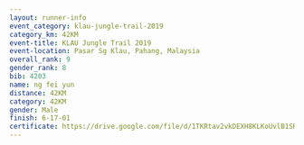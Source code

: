 ```yaml
---
layout: runner-info 
event_category: klau-jungle-trail-2019 
category_km: 42KM 
event-title: KLAU Jungle Trail 2019 
event-location: Pasar Sg Klau, Pahang, Malaysia 
overall_rank: 9
gender_rank: 8
bib: 4203
name: ng fei yun
distance: 42KM
category: 42KM
gender: Male
finish: 6-17-01
certificate: https://drive.google.com/file/d/1TKRtav2vkDEXH8KLKoUvlB1SR0f1AQUM/view?usp=sharing
---
```

